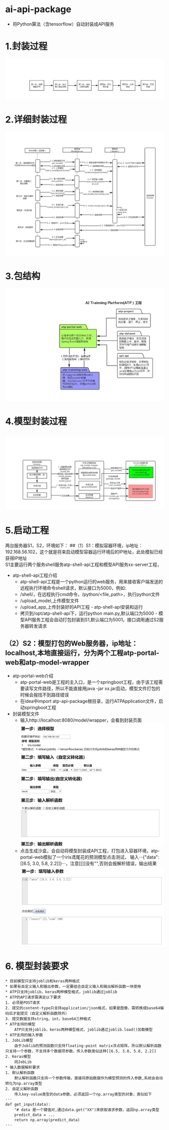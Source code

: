 # ai-api-package
* 将Python算法（含tensorflow）自动封装成API服务

# 1.封装过程
![封装过程图](images/proccess.png)
# 2.详细封装过程
![详细封装过程](images/process_detail.png)
# 3.包结构
![包结构](images/package.png)
# 4.模型封装过程
![模型封装过程](images/model_package.png)
---
# 5.启动工程
  两台服务器S1，S2，环境如下：
##（1）S1：模拟容器环境，ip地址：192.168.56.102，这个就是将来启动模型容器运行环境后的IP地址，此处模拟已经获得IP地址  
S1主要运行两个服务shell服务atp-shell-api工程和模型API服务xx-server工程，
   - atp-shell-api工程介绍
     * atp-shell-api工程是一个python运行的web服务，用来接收客户端发送的远程执行环境命令shell请求，默认接口为5000，例如:
     * /shell/<cmd>，在远程执行cmd命令，/python/<file_path>，执行python文件</li>
     * /upload_model,上传模型文件
     * /upload_app,上传封装好的API工程
	- atp-shell-api安装和运行
	 * 拷贝到/opt/atp-shell-api下，运行python main.py,默认端口为5000
    - 模型API服务工程会自动打包封装到S1,默认端口为5001，接口调用通过S2服务器转发请求
## （2）S2：模型打包的Web服务器，ip地址：localhost,本地直接运行，分为两个工程atp-portal-web和atp-model-wrapper
   - atp-portal-web介绍
     * atp-portal-web是工程的主入口，是一个springboot工程，由于该工程需要读写文件路径，所以不能直接用java -jar xx.jar启动，模型文件打包的时候会报找不到路径错误
	 * 在idea中import atp-api-package根目录，运行ATPApplication文件，启动springboot工程
   - 封装模型文件
	 * 输入http://localhost:8080/model/wrapper，会看到封装页面
	 ![运行页面](images/main.png)
	 * 点击生成沙盒，会自动将模型封装成API工程，打包进入容器环境，atp-portal-web模拟了一个iris鸢尾花的预测模型点击测试，
	 输入···{"data":[[6.5, 3.0, 5.8, 2.2]]}···，注意[[]]没有"",否则会报解析错误，输出结果
	 ![输出结果](images/result.png)
# 6. 模型封装要求
    * 目前模型只支持joblib和keras两种格式
	* 如果有自定义输入和输出参数，一定要结合自定义输入和输出解析函数一块使用
	* ATP只支持joblib，keras两种模型格式，joblib通过joblib
	* ATP的API请求需满足以下要求
    1. 必须是POST请求
    2. 提交的content-type只支持application/json格式，如果是图像，需转换成base64编码后才能提交（自定义解析函数除外）
    3. 提交数据支持string，int，base64三种格式
    * ATP支持的模型
        ATP只支持joblib，keras两种模型格式，joblib通过joblib.load()加载模型
    * ATP支持的输入参数
    1. JobLib模型
        由于Joblib的预测函数只支持floating-point matrix浮点矩阵，所以默认解析函数只支持一个参数，不支持多个数据项参数，传入参数类似这种[[6.5, 3.0, 5.8, 2.2]]
    2. Keras模型
        同JobLib
    * 输入数据解析要求
    1. 默认解析函数
        默认解析函数只支持一个参数传输，直接将原始数据作为模型预测的传入参数,系统会自动转化为np.array类型
    2. 自定义解析函数
        传入key-value类型的data参数，必须返回一个np.array类型的对象，类似如下
	···
	def get_input(data):
		"# data 是一个键值对,通过data.get("XX")来获取请求参数，返回np.array类型
		predict_data = ...
		return np.array(predict_data)
	···

	 